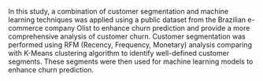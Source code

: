 In this study, a combination of customer segmentation and machine learning techniques was applied using a public dataset from the Brazilian e-commerce company Olist to enhance churn prediction and provide a more comprehensive analysis of customer churn. Customer segmentation was performed using RFM (Recency, Frequency, Monetary) analysis comparing with K-Means clustering algorithm to identify well-defined customer segments. These segments were then used for machine learning models to enhance churn prediction.
